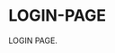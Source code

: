 # LOGIN-PAGE                                             
LOGIN PAGE.                                                                                          
                                                            
                       
                                                                                                      
                                                                      
                
                                     


                                                               
                                                                      
                                                                                  
                                                                                                                                                                                                                                                                                            
                                
